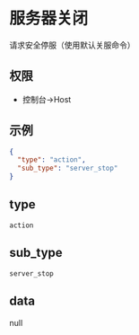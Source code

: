 # 服务器关闭

请求安全停服（使用默认关服命令）

## 权限

- 控制台->Host

## 示例

```json
{
  "type": "action",
  "sub_type": "server_stop"
}
```

## type

`action`

## sub_type

`server_stop`

## data

null
